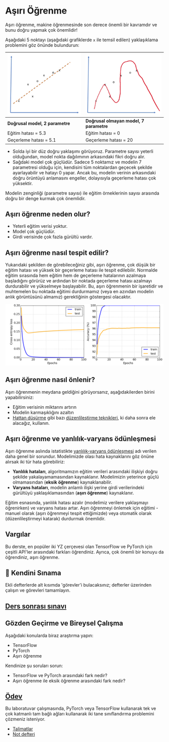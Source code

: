 # Aşırı Öğrenme

Aşırı öğrenme, makine öğrenmesinde son derece önemli bir kavramdır ve bunu doğru yapmak çok önemlidir!

Aşağıdaki 5 noktayı (aşağıdaki grafiklerde `x` ile temsil edilen) yaklaşıklama problemini göz önünde bulundurun:

![doğrusal](../../images/overfit1.jpg) | ![aşırı öğrenme](../../images/overfit2.jpg)
-------------------------|--------------------------
**Doğrusal model, 2 parametre** | **Doğrusal olmayan model, 7 parametre**
Eğitim hatası = 5.3 | Eğitim hatası = 0
Geçerleme hatası = 5.1 | Geçerleme hatası = 20

* Solda iyi bir düz doğru yaklaşımı görüyoruz. Parametre sayısı yeterli olduğundan, model nokta dağılımının arkasındaki fikri doğru alır.
* Sağdaki model çok güçlüdür. Sadece 5 noktamız ve modelin 7 parametresi olduğu için, kendisini tüm noktalardan geçecek şekilde ayarlayabilir ve hatayı 0 yapar. Ancak bu, modelin verinin arkasındaki doğru örüntüyü anlamasını engeller, dolayısıyla geçerleme hatası çok yüksektir.

Modelin zenginliği (parametre sayısı) ile eğitim örneklerinin sayısı arasında doğru bir denge kurmak çok önemlidir.

## Aşırı öğrenme neden olur?

  * Yeterli eğitim verisi yoktur.
  * Model çok güçlüdür.
  * Girdi verisinde çok fazla gürültü vardır.

## Aşırı öğrenme nasıl tespit edilir?

Yukarıdaki şekilden de görebileceğiniz gibi, aşırı öğrenme, çok düşük bir eğitim hatası ve yüksek bir geçerleme hatası ile tespit edilebilir. Normalde eğitim sırasında hem eğitim hem de geçerleme hatalarının azalmaya başladığını görürüz ve ardından bir noktada geçerleme hatası azalmayı durdurabilir ve yükselmeye başlayabilir. Bu, aşırı öğrenmenin bir işaretidir ve muhtemelen bu noktada eğitimi durdurmamız (veya en azından modelin anlık görüntüsünü almamız) gerektiğinin göstergesi olacaktır.

![aşırı öğrenme](../../images/Overfitting.png)

## Aşırı öğrenme nasıl önlenir?

Aşırı öğrenmenin meydana geldiğini görüyorsanız, aşağıdakilerden birini yapabilirsiniz:

 * Eğitim verisinin miktarını artırın
 * Modelin karmaşıklığını azaltın
 * [Hattan düşürme](../../../4-ComputerVision/08-TransferLearning/TrainingTricks.md#Dropout) gibi bazı [düzenlileştirme teknikleri](../../../4-ComputerVision/08-TransferLearning/TrainingTricks.md), ki daha sonra ele alacağız, kullanın.

## Aşırı öğrenme ve yanlılık-varyans ödünleşmesi

Aşırı öğrenme aslında istatistikte [yanlılık-varyans ödünleşmesi](https://en.wikipedia.org/wiki/Bias%E2%80%93variance_tradeoff) adı verilen daha genel bir sorundur. Modelimizde olası hata kaynaklarını göz önüne alırsak iki tür hata görebiliriz:

* **Yanlılık hataları**, algoritmamızın eğitim verileri arasındaki ilişkiyi doğru şekilde yakalayamamasından kaynaklanır. Modelimizin yeterince güçlü olmamasından (**eksik öğrenme**) kaynaklanabilir.
* **Varyans hataları**, modelin anlamlı ilişki yerine girdi verilerindeki gürültüyü yaklaşıklamasından (**aşırı öğrenme**) kaynaklanır.

Eğitim esnasında, yanlılık hatası azalır (modelimiz verilere yaklaşmayı öğrenirken) ve varyans hatası artar. Aşırı öğrenmeyi önlemek için eğitimi - manuel olarak (aşırı öğrenmeyi tespit ettiğimizde) veya otomatik olarak (düzenlileştirmeyi katarak) durdurmak önemlidir.

## Vargılar

Bu derste, en popüler iki YZ çerçevesi olan TensorFlow ve PyTorch için çeşitli API'ler arasındaki farkları öğrendiniz. Ayrıca, çok önemli bir konuyu da öğrendiniz, aşırı öğrenme.

## 🚀 Kendini Sınama

Ekli defterlerde alt kısımda 'görevler'i bulacaksınız; defterler üzerinden çalışın ve görevleri tamamlayın.

## [Ders sonrası sınavı](https://red-field-0a6ddfd03.1.azurestaticapps.net/quiz/205)

## Gözden Geçirme ve Bireysel Çalışma

Aşağıdaki konularda biraz araştırma yapın:

- TensorFlow
- PyTorch
- Aşırı öğrenme

Kendinize şu soruları sorun:

- TensorFlow ve PyTorch arasındaki fark nedir?
- Aşırı öğrenme ile eksik öğrenme arasındaki fark nedir?

## [Ödev](../lab/README.md)

Bu laboratuvar çalışmasında, PyTorch veya TensorFlow kullanarak tek ve çok katmanlı tam bağlı ağları kullanarak iki tane sınıflandırma problemini çözmeniz isteniyor.

* [Talimatlar](../lab/README.md)
* [Not defteri](../lab/LabFrameworks.ipynb)
